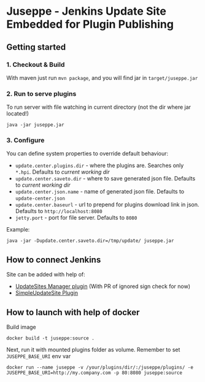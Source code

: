 Juseppe - Jenkins Update Site Embedded for Plugin Publishing
====================

## Getting started

### 1. Checkout & Build 

With maven just run `mvn package`, and you will find jar in `target/juseppe.jar`
 
### 2. Run to serve plugins

To run server with file watching in current directory (not the dir where jar located!)

`java -jar juseppe.jar`

### 3. Configure 

You can define system properties to override default behaviour:

- `update.center.plugins.dir` - where the plugins are. Searches only `*.hpi`. Defaults to *current working dir*
- `update.center.saveto.dir` - where to save generated json file. Defaults to *current working dir*
- `update.center.json.name` - name of generated json file. Defaults to `update-center.json`
- `update.center.baseurl` - url to prepend for plugins download link in json. Defaults to `http://localhost:8080`
- `jetty.port` - port for file server. Defaults to `8080`

Example: 

`java -jar -Dupdate.center.saveto.dir=/tmp/update/ juseppe.jar`

## How to connect Jenkins

Site can be added with help of: 
    
- [UpdateSites Manager plugin](https://wiki.jenkins-ci.org/display/JENKINS/UpdateSites+Manager+plugin) (With PR of ignored sign check for now)
- [SimpleUpdateSite Plugin](https://wiki.jenkins-ci.org/display/JENKINS/SimpleUpdateSite+Plugin)

## How to launch with help of docker

Build image  

`docker build -t juseppe:source .`

Next, run it with mounted plugins folder as volume. Remember to set `JUSEPPE_BASE_URI` env var

`docker run --name juseppe -v /your/plugins/dir/:/juseppe/plugins/ -e JUSEPPE_BASE_URI=http://my.company.com -p 80:8080 juseppe:source`
